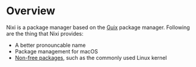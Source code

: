 Overview
========

Nixi is a package manager based on the [Guix][1] package manager. Following are
the thing that Nixi provides:

- A better pronouncable name
- Package management for macOS
- [Non-free packages][2], such as the commonly used Linux kernel

[1]: https://guix.gnu.org/manual/en/html_node/Package-Management.html

[2]: https://gitlab.com/nonguix/nonguix
